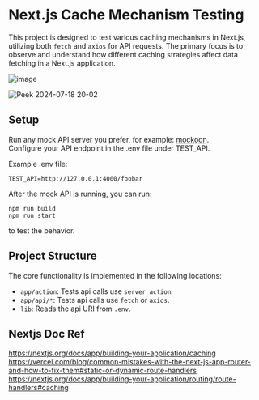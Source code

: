 # Next.js Cache Mechanism Testing

This project is designed to test various caching mechanisms in Next.js, utilizing both `fetch` and `axios` for API requests. The primary focus is to observe and understand how different caching strategies affect data fetching in a Next.js application.

![image](https://github.com/user-attachments/assets/a390a602-a961-4fcc-ad2e-7da4af72a77f)

![Peek 2024-07-18 20-02](https://github.com/user-attachments/assets/931cec8b-b90b-4a75-afc7-74bd0c00f375)

## Setup

Run any mock API server you prefer, for example: [mockoon](https://mockoon.com/).  
Configure your API endpoint in the .env file under TEST_API.

Example .env file:

```script
TEST_API=http://127.0.0.1:4000/foobar
```

After the mock API is running, you can run:

```script
npm run build
npm run start
```

to test the behavior.

## Project Structure

The core functionality is implemented in the following locations:

- `app/action`: Tests api calls use `server action`.
- `app/api/*`: Tests api calls use `fetch` or `axios`.
- `lib`: Reads the api URI from `.env`.

## Nextjs Doc Ref
https://nextjs.org/docs/app/building-your-application/caching  
https://vercel.com/blog/common-mistakes-with-the-next-js-app-router-and-how-to-fix-them#static-or-dynamic-route-handlers  
https://nextjs.org/docs/app/building-your-application/routing/route-handlers#caching
